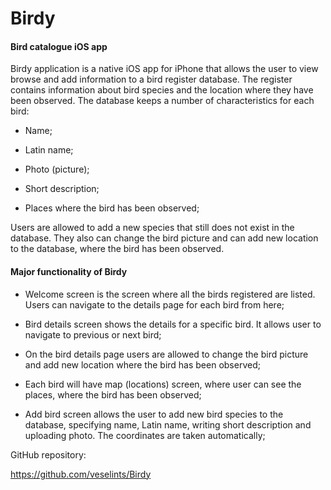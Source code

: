 Birdy
=====

#### Bird catalogue iOS app

Birdy application is a native iOS app for iPhone that allows the user to view browse and add information to a bird register database. The register contains information about bird species and the location where they have been observed. The database keeps a number of characteristics for each bird:

-   Name;

-   Latin name;

-   Photo (picture);

-   Short description;

-   Places where the bird has been observed;

Users are allowed to add a new species that still does not exist in the database. They also can change the bird picture and can add new location to the database, where the bird has been observed.

#### Major functionality of Birdy

-   Welcome screen is the screen where all the birds registered are listed. Users can navigate to the details page for each bird from here;

-   Bird details screen shows the details for a specific bird. It allows user to navigate to previous or next bird;

-   On the bird details page users are allowed to change the bird picture and add new location where the bird has been observed;

-   Each bird will have map (locations) screen, where user can see the places, where the bird has been observed;

-   Add bird screen allows the user to add new bird species to the database, specifying name, Latin name, writing short description and uploading photo. The coordinates are taken automatically;

GitHub repository:

<https://github.com/veselints/Birdy>
